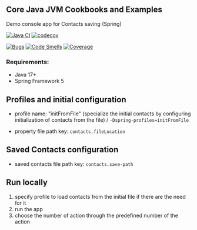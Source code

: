 ## Core Java JVM Cookbooks and Examples

Demo console app for Contacts saving (Spring)

[![Java CI](https://github.com/pandamaroder/ContactRegistry/actions/workflows/github-actions-demo.yml/badge.svg)](https://github.com/pandamaroder/ContactRegistry/actions/workflows/github-actions-demo.yml)
[![codecov](https://codecov.io/gh/pandamaroder/ContactRegistry/graph/badge.svg?token=9KNR2SQ3QI)](https://codecov.io/gh/pandamaroder/ContactRegistry)

[![Bugs](https://sonarcloud.io/api/project_badges/measure?project=pandamaroder_ContactRegistry&metric=bugs)](https://sonarcloud.io/summary/new_code?id=pandamaroder_ContactRegistry)
[![Code Smells](https://sonarcloud.io/api/project_badges/measure?project=pandamaroder_ContactRegistry&metric=code_smells)](https://sonarcloud.io/summary/new_code?id=pandamaroder_ContactRegistry)
[![Coverage](https://sonarcloud.io/api/project_badges/measure?project=pandamaroder_ContactRegistry&metric=coverage)](https://sonarcloud.io/summary/new_code?id=pandamaroder_ContactRegistry)

### Requirements:

- Java 17+
- Spring Framework 5

## Profiles and initial configuration

- profile name: "initFromFile" (specialize the initial contacts by configuring initialization of contacts from the file)
  / `-Dspring-profiles=initFromFile`

- property file path key: `contacts.fileLocation`

## Saved Contacts configuration

- saved contacts file path key:  `contacts.save-path`

## Run locally

1. specify profile to load contacts from the initial file if there are the need for it
2. run the app
3. choose the number of action through the predefined number of the action

